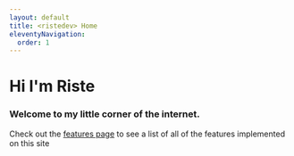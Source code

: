 ```yaml
---
layout: default
title: <ristedev> Home
eleventyNavigation:
  order: 1
---
```


# Hi I'm Riste

### Welcome to my little corner of the internet.

Check out the [features page](/features) to see a list of all of the features implemented on this site
